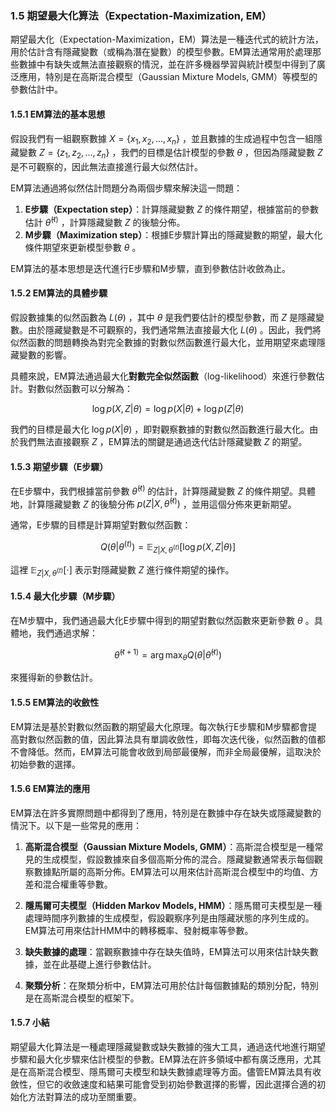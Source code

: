 ### **1.5 期望最大化算法（Expectation-Maximization, EM）**

期望最大化（Expectation-Maximization，EM）算法是一種迭代式的統計方法，用於估計含有隱藏變數（或稱為潛在變數）的模型參數。EM算法通常用於處理那些數據中有缺失或無法直接觀察的情況，並在許多機器學習與統計模型中得到了廣泛應用，特別是在高斯混合模型（Gaussian Mixture Models, GMM）等模型的參數估計中。

#### **1.5.1 EM算法的基本思想**

假設我們有一組觀察數據  $`X = \{ x_1, x_2, \dots, x_n \}`$ ，並且數據的生成過程中包含一組隱藏變數  $`Z = \{ z_1, z_2, \dots, z_n \}`$ ，我們的目標是估計模型的參數  $`\theta`$ ，但因為隱藏變數  $`Z`$  是不可觀察的，因此無法直接進行最大似然估計。

EM算法通過將似然估計問題分為兩個步驟來解決這一問題：

1. **E步驟（Expectation step）**：計算隱藏變數  $`Z`$  的條件期望，根據當前的參數估計  $`\hat{\theta}^{(t)}`$ ，計算隱藏變數  $`Z`$  的後驗分佈。
2. **M步驟（Maximization step）**：根據E步驟計算出的隱藏變數的期望，最大化條件期望來更新模型參數  $`\theta`$ 。

EM算法的基本思想是迭代進行E步驟和M步驟，直到參數估計收斂為止。

#### **1.5.2 EM算法的具體步驟**

假設數據集的似然函數為  $`L(\theta)`$ ，其中  $`\theta`$  是我們要估計的模型參數，而  $`Z`$  是隱藏變數。由於隱藏變數是不可觀察的，我們通常無法直接最大化  $`L(\theta)`$ 。因此，我們將似然函數的問題轉換為對完全數據的對數似然函數進行最大化，並用期望來處理隱藏變數的影響。

具體來說，EM算法通過最大化**對數完全似然函數**（log-likelihood）來進行參數估計。對數似然函數可以分解為：


```math
\log p(X, Z | \theta) = \log p(X | \theta) + \log p(Z | \theta)
```


我們的目標是最大化  $`\log p(X | \theta)`$ ，即對觀察數據的對數似然函數進行最大化。由於我們無法直接觀察  $`Z`$ ，EM算法的關鍵是通過迭代估計隱藏變數  $`Z`$  的期望。

#### **1.5.3 期望步驟（E步驟）**

在E步驟中，我們根據當前參數  $`\hat{\theta}^{(t)}`$  的估計，計算隱藏變數  $`Z`$  的條件期望。具體地，計算隱藏變數  $`Z`$  的後驗分佈  $`p(Z | X, \hat{\theta}^{(t)})`$ ，並用這個分佈來更新期望。

通常，E步驟的目標是計算期望對數似然函數：


```math
Q(\theta | \theta^{(t)}) = \mathbb{E}_{Z | X, \theta^{(t)}}[\log p(X, Z | \theta)]
```


這裡  $`\mathbb{E}_{Z | X, \theta^{(t)}}[\cdot]`$  表示對隱藏變數  $`Z`$  進行條件期望的操作。

#### **1.5.4 最大化步驟（M步驟）**

在M步驟中，我們通過最大化E步驟中得到的期望對數似然函數來更新參數  $`\theta`$ 。具體地，我們通過求解：


```math
\hat{\theta}^{(t+1)} = \arg\max_{\theta} Q(\theta | \hat{\theta}^{(t)})
```


來獲得新的參數估計。

#### **1.5.5 EM算法的收斂性**

EM算法是基於對數似然函數的期望最大化原理。每次執行E步驟和M步驟都會提高對數似然函數的值，因此算法具有單調收斂性，即每次迭代後，似然函數的值都不會降低。然而，EM算法可能會收斂到局部最優解，而非全局最優解，這取決於初始參數的選擇。

#### **1.5.6 EM算法的應用**

EM算法在許多實際問題中都得到了應用，特別是在數據中存在缺失或隱藏變數的情況下。以下是一些常見的應用：

1. **高斯混合模型（Gaussian Mixture Models, GMM）**：高斯混合模型是一種常見的生成模型，假設數據來自多個高斯分佈的混合。隱藏變數通常表示每個觀察數據點所屬的高斯分佈。EM算法可以用來估計高斯混合模型中的均值、方差和混合權重等參數。

2. **隱馬爾可夫模型（Hidden Markov Models, HMM）**：隱馬爾可夫模型是一種處理時間序列數據的生成模型，假設觀察序列是由隱藏狀態的序列生成的。EM算法可用來估計HMM中的轉移概率、發射概率等參數。

3. **缺失數據的處理**：當觀察數據中存在缺失值時，EM算法可以用來估計缺失數據，並在此基礎上進行參數估計。

4. **聚類分析**：在聚類分析中，EM算法可用於估計每個數據點的類別分配，特別是在高斯混合模型的框架下。

#### **1.5.7 小結**

期望最大化算法是一種處理隱藏變數或缺失數據的強大工具，通過迭代地進行期望步驟和最大化步驟來估計模型的參數。EM算法在許多領域中都有廣泛應用，尤其是在高斯混合模型、隱馬爾可夫模型和缺失數據處理等方面。儘管EM算法具有收斂性，但它的收斂速度和結果可能會受到初始參數選擇的影響，因此選擇合適的初始化方法對算法的成功至關重要。